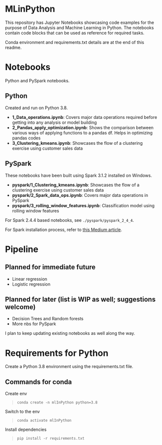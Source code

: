 # MLinPython

This repository has Jupyter Notebooks showcasing code examples for the purpose of Data Analysis and Machine Learning in Python.
The notebooks contain code blocks that can be used as reference for required tasks.

Conda environment and requirements.txt details are at the end of this readme.

# Notebooks
Python and PySpark notebooks.

## Python

Created and run on Python 3.8.
 - **1_Data_operations.ipynb**: Covers major data operations required before getting into any analysis or model building
 - **2_Pandas_apply_optimization.ipynb**: Shows the comparison between various ways of applying functions to a pandas df. Helps in optimizing pandas codes
 - **3_Clustering_kmeans.ipynb**: Showcases the flow of a clustering exercise using customer sales data

## PySpark
These notebooks have been built using Spark 3.1.2 installed on Windows.
 - **pyspark/1_Clustering_kmeans.ipynb**: Showcases the flow of a clustering exercise using customer sales data
 - **pyspark/2_Spark_data_ops.ipynb**: Covers major data operations in PySpark
 - **pyspark/3_rolling_window_features.ipynb**: Classification model using rolling window features

For Spark 2.4.4 based notebooks, see `./pyspark/pyspark_2_4_4`.

For Spark installation process, refer to [this Medium article](https://medium.com/analytics-vidhya/installing-and-using-pyspark-on-windows-machine-59c2d64af76e).

# Pipeline
## Planned for immediate future
 - Linear regression
 - Logistic regression

## Planned for later (list is WIP as well; suggestions welcome)
 - Decision Trees and Random forests
 - More nbs for PySpark

I plan to keep updating existing notebooks as well along the way.

# Requirements for Python
Create a Python 3.8 environment using the requirements.txt file.

## Commands for conda

Create env
> `conda create -n mlInPython python=3.8`

Switch to the env
> `conda activate mlInPython`

Install dependencies
> `pip install -r requirements.txt`